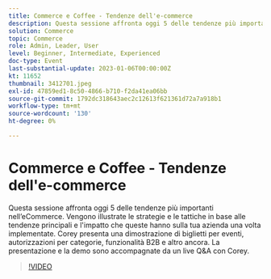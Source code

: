 ```yaml
---
title: Commerce e Coffee - Tendenze dell'e-commerce
description: Questa sessione affronta oggi 5 delle tendenze più importanti nell’eCommerce. Vengono illustrate le strategie e le tattiche in base alle tendenze principali e l'impatto che queste hanno sulla tua azienda una volta implementate. Corey presenta una dimostrazione di biglietti per eventi, autorizzazioni per categorie, funzionalità B2B e altro ancora. La presentazione e la demo sono accompagnate da un live Q&A con Corey.
solution: Commerce
topic: Commerce
role: Admin, Leader, User
level: Beginner, Intermediate, Experienced
doc-type: Event
last-substantial-update: 2023-01-06T00:00:00Z
kt: 11652
thumbnail: 3412701.jpeg
exl-id: 47859ed1-8c50-4866-b710-f2da41ea06bb
source-git-commit: 1792dc318643aec2c12613f621361d72a7a918b1
workflow-type: tm+mt
source-wordcount: '130'
ht-degree: 0%

---
```


# Commerce e Coffee - Tendenze dell&#39;e-commerce

Questa sessione affronta oggi 5 delle tendenze più importanti nell’eCommerce. Vengono illustrate le strategie e le tattiche in base alle tendenze principali e l&#39;impatto che queste hanno sulla tua azienda una volta implementate. Corey presenta una dimostrazione di biglietti per eventi, autorizzazioni per categorie, funzionalità B2B e altro ancora. La presentazione e la demo sono accompagnate da un live Q&amp;A con Corey.

>[!VIDEO](https://video.tv.adobe.com/v/3412701/?quality=12&learn=on)
